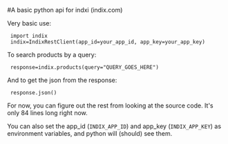 #A basic python api for indxi (indix.com)

Very basic use:

     import indix
     indix=IndixRestClient(app_id=your_app_id, app_key=your_app_key)

To search products by a query:

     response=indix.products(query="QUERY_GOES_HERE")

And to get the json from the response:

     response.json()

For now, you can figure out the rest from looking at the source code. It's only 84 lines long right now.

You can also set the app_id (`INDIX_APP_ID`) and app_key (`INDIX_APP_KEY`) as environment variables, and python will (should) see them.
